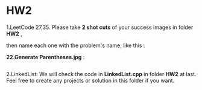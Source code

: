 # HW2

1.LeetCode 27,35.  Please take **2 shot cuts** of your success images in folder **HW2** ,

then name each one with the problem's name, like this :

 **22.Generate Parentheses.jpg** :

![]()





2.LinkedList: We will check the code in **LinkedList.cpp** in folder **HW2** at last. Feel free to create any projects or solution in this folder if you want.  